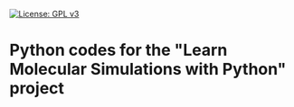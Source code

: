 [![License: GPL v3](https://img.shields.io/badge/License-GPLv3-blue.svg)](https://www.gnu.org/licenses/gpl-3.0)

# Python codes for the "Learn Molecular Simulations with Python" project
